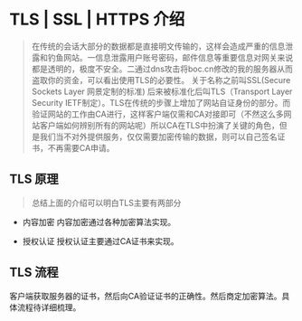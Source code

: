 
# TLS | SSL | HTTPS 介绍

> 在传统的会话大部分的数据都是直接明文传输的，这样会造成严重的信息泄露和钓鱼网站。一信息泄露用户账号密码，邮件信息等重要信息对网关来说都是透明的，极度不安全。二通过dns攻击将boc.cn修改的我的服务器从而盗取你的资金，可以看出使用TLS的必要性。 关于名称之前叫SSL(Secure Sockets Layer 网景定制的标准) 后来被标准化后叫TLS（Transport Layer Security IETF制定）。TLS在传统的步骤上增加了网站自证身份的部分。而验证网站的工作由CA进行，这样客户端仅需和CA对接即可（不然这么多网站客户端如何辨别所有的网站呢）所以CA在TLS中扮演了关键的角色，但是我们当不对外提供服务，仅仅需要加密传输的数据，则可以自己签名证书，不再需要CA申请。

## TLS 原理

> 总结上面的介绍可以明白TLS主要有两部分

- 内容加密 内容加密通过各种加密算法实现。

- 授权认证 授权认证主要通过CA证书来实现。


## TLS 流程

客户端获取服务器的证书，然后向CA验证证书的正确性。然后商定加密算法。具体流程待详细梳理。
